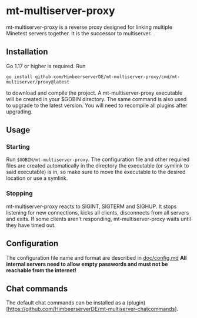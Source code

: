 # mt-multiserver-proxy
mt-multiserver-proxy is a reverse proxy designed for linking
multiple Minetest servers together. It is the successor to multiserver.
## Installation
Go 1.17 or higher is required. Run

`go install github.com/HimbeerserverDE/mt-multiserver-proxy/cmd/mt-multiserver/proxy@latest`

to download and compile the project. A mt-multiserver-proxy executable
will be created in your $GOBIN directory. The same command is also
used to upgrade to the latest version. You will need to recompile
all plugins after upgrading.
## Usage
### Starting
Run `$GOBIN/mt-multiserver-proxy`. The configuration file and other required
files are created automatically in the directory the executable
(or symlink to said executable) is in, so make sure to move the
executable to the desired location or use a symlink.
### Stopping
mt-multiserver-proxy reacts to SIGINT, SIGTERM and SIGHUP. It stops listening
for new connections, kicks all clients, disconnects from all servers
and exits. If some clients aren't responding, mt-multiserver-proxy waits until
they have timed out.
## Configuration
The configuration file name and format are described in [doc/config.md](doc/config.md)
**All internal servers need to allow empty passwords and must not be reachable from the internet!**
## Chat commands
The default chat commands can be installed as a (plugin)[https://github.com/HimbeerserverDE/mt-multiserver-chatcommands].
